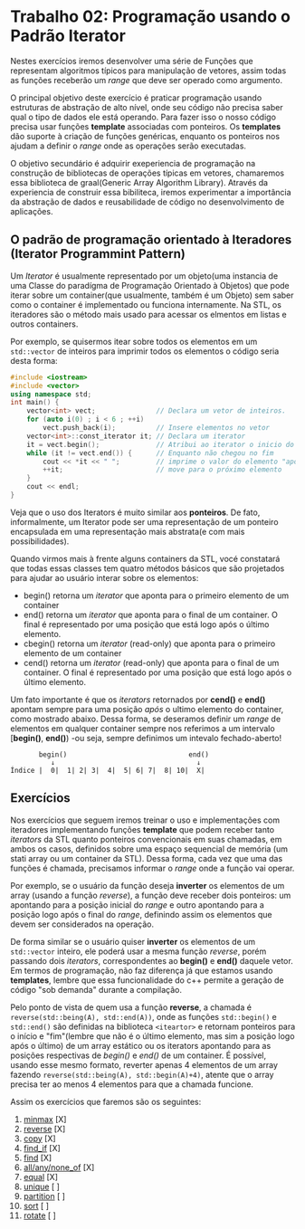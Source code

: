 # Trabalho 02: Programação usando o Padrão Iterator

Nestes exercícios iremos desenvolver uma série de Funções que representam algoritmos típicos para manipulação de vetores, assim
todas as funções receberão um _range_ que deve ser operado como argumento.

O principal objetivo deste exercício é praticar programação usando estruturas de abstração de alto nível, onde seu código não precisa
saber qual o tipo de dados ele está operando. Para fazer isso o nosso código precisa usar funções __template__ associadas com ponteiros.
Os __templates__ dão suporte à criação de funções genéricas, enquanto os ponteiros nos ajudam a definir o _range_ onde as operações serão
executadas.

O objetivo secundário é adquirir exeperiencia de programação na construção de bibliotecas de operações típicas em vetores, chamaremos essa
biblioteca de graal(Generic Array Algorithm Library). Através da experiencia de construir essa bibiliteca, iremos experimentar a importância da abstração
de dados e reusabilidade de código no desenvolvimento de aplicações.
<!--
In this exercise you should develop a series of functions that represent typical algorithms for
array manipulation. Because we are still following an imperative programming paradigm, all
functions should receive the range we wish to operate on as an argument.

The primary goal of this exercise is to practice a higher level of abstract programming,
where our code does not need to know in advance which type of data we are operating on. To
do that our code requires the use of function template in association with function pointers.
The former supports the passage of generic arguments to functions, whereas the latter helps
us to defer some decisions to the client by allowing them to provide the code to operate on
data.

The secondary objective is to acquire programming experience by building a library of
typical algorithms on arrays, called graal —GeneRic Array Algorithms Library. By building
this generic library we want to demonstrate the importance of programming abstraction and
code reuse while developing an application in the next exercise.
-->

## O padrão de programação orientado à Iteradores (Iterator Programmint Pattern)

Um _Iterator_ é usualmente representado por um objeto(uma instancia de uma Classe do paradígma de Programação Orientado à Objetos)
que pode iterar sobre um container(que usualmente, também é um Objeto) sem saber como o container é implementado ou funciona internamente.
Na STL, os iteradores são o método mais usado para acessar os elmentos em listas e outros containers.

Por exemplo, se quisermos itear sobre todos os elementos em um `std::vector` de inteiros para imprimir todos os elementos o código seria desta forma:

```c++
#include <iostream>
#include <vector>
using namespace std;
int main() {
    vector<int> vect;               // Declara um vetor de inteiros.
    for (auto i(0) ; i < 6 ; ++i)
        vect.push_back(i);          // Insere elementos no vetor
    vector<int>::const_iterator it; // Declara um iterator
    it = vect.begin();              // Atribui ao iterator o inicio do vetor
    while (it != vect.end()) {      // Enquanto não chegou no fim
        cout << *it << " ";         // imprime o valor do elemento "apontado" pelo iterato
        ++it;                       // move para o próximo elemento
    }
    cout << endl;
}
```
Veja que o uso dos Iterators é muito similar aos __ponteiros__. De fato, informalmente, um Iterator pode ser uma representação
de um ponteiro encapsulada em uma representação mais abstrata(e com mais possibilidades).

Quando virmos mais à frente alguns containers da STL, vocé constatará que todas essas classes tem quatro métodos básicos que são projetados
para ajudar ao usuário interar sobre os elementos:
- begin() retorna um _iterator_ que aponta para o primeiro elemento de um container
- end() retorna um _iterator_ que aponta para o final de um container. O final é representado por uma posição que está logo após o último elemento.
- cbegin() retorna um _iterator_ (read-only) que aponta para o primeiro elemento de um container
- cend() retorna um _iterator_ (read-only) que aponta para o final de um container. O final é representado por uma posição que está logo após o último elemento.

Um fato importante é que os _iterators_ retornados por __cend()__ e __end()__ apontam sempre para uma posição _após_ o ultimo elemento do container, como mostrado abaixo. Dessa forma, se deseramos definir um _range_ de elementos em qualquer container sempre nos referimos a um intervalo \[__begin()__, __end()__) -ou seja, sempre definimos um intevalo
fechado-aberto!

```
       begin()                              end()
          ↓                                   ↓
Índice |  0|  1| 2| 3|  4|  5| 6| 7|  8| 10|  X|
``` 

## Exercícios

Nos exercícios que seguem iremos treinar o uso e implementações com iteradores implementando funções __template__ que podem receber tanto _iterators_ da STL quanto ponteiros
convencionais em suas chamadas, em ambos os casos, definidos sobre uma espaço sequencial de memória (um stati array ou um container da STL).  Dessa forma, cada vez que 
uma das funções é chamada, precisamos informar o _range_ onde a função vai operar. 

Por exemplo, se o usuário da função deseja __inverter__ os elementos de um array (usando a função _reverse_), a função deve receber dois ponteiros: um apontando para a posição
inicial do _range_ e outro apontando para a posição logo após o final do _range_, definindo assim os elementos que devem ser considerados na operação.

De forma similar se o usuário quiser __inverter__ os elementos de um ``std::vector`` inteiro, ele poderá usar a mesma função _reverse_, porém passando dois _iterators_, correspondentes ao __begin()__ e __end()__ daquele vetor. Em termos de programação, não faz diferença já que estamos usando __templates__, lembre que essa funcionalidade do c++
permite a geração de código "sob demanda" durante a compilação.

Pelo ponto de vista de quem usa a função __reverse__, a chamada é ``reverse(std::being(A), std::end(A))``, onde as funções ``std::begin()`` e ``std::end()`` são definidas na
biblioteca ``<iteartor>`` e retornam ponteiros para o início e "fim"(lembre que não é o último elemento, mas sim a posição logo após o último) de um array estático ou os 
iterators apontando para as posições respectivas de _begin()_ e _end()_ de um container. É possível, usando esse mesmo formato, reverter apenas 4 elementos de um array fazendo
``reverse(std::being(A), std::begin(A)+4)``, atente que o array precisa ter ao menos 4 elementos para que a chamada funcione.

Assim os exercícios que faremos são os seguintes:

1. [minmax](./minmax) [X]
2. [reverse](./reverse) [X]
3. [copy](./copy) [X]
4. [find_if](./find_if) [X]
5. [find](./find) [X]
6. [all/any/none_of](./all_any_none_of) [X]
7. [equal](./equal) [X]          
8. [unique](./unique) [ ]           
9. [partition](./partition) [ ]            
10. [sort](./sort) [ ]           
11. [rotate](./rotate) [ ]        


